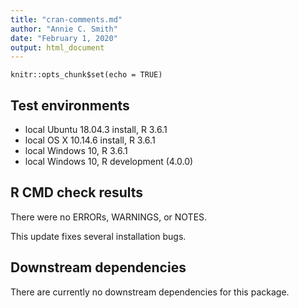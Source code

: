 ```yaml
---
title: "cran-comments.md"
author: "Annie C. Smith"
date: "February 1, 2020"
output: html_document
---
```


```{r setup, include=FALSE}
knitr::opts_chunk$set(echo = TRUE)
```
## Test environments
* local Ubuntu 18.04.3 install, R 3.6.1
* local OS X 10.14.6 install, R 3.6.1
* local Windows 10, R 3.6.1
* local Windows 10, R development (4.0.0)

## R CMD check results
There were no ERRORs, WARNINGS, or NOTES.

This update fixes several installation bugs.

## Downstream dependencies
There are currently no downstream dependencies for this package.
